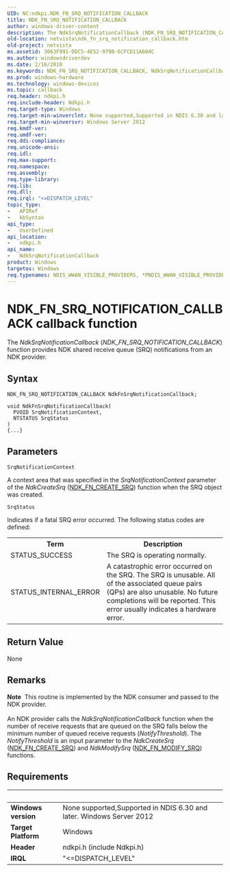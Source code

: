 ```yaml
---
UID: NC:ndkpi.NDK_FN_SRQ_NOTIFICATION_CALLBACK
title: NDK_FN_SRQ_NOTIFICATION_CALLBACK
author: windows-driver-content
description: The NdkSrqNotificationCallback (NDK_FN_SRQ_NOTIFICATION_CALLBACK) function provides NDK shared receive queue (SRQ) notifications from an NDK provider.
old-location: netvista\ndk_fn_srq_notification_callback.htm
old-project: netvista
ms.assetid: 3063F991-DDC5-4E52-979B-6CFCD11A604C
ms.author: windowsdriverdev
ms.date: 2/16/2018
ms.keywords: NDK_FN_SRQ_NOTIFICATION_CALLBACK, NdkSrqNotificationCallback, NdkSrqNotificationCallback callback function [Network Drivers Starting with Windows Vista], ndkpi/NdkSrqNotificationCallback, netvista.ndk_fn_srq_notification_callback
ms.prod: windows-hardware
ms.technology: windows-devices
ms.topic: callback
req.header: ndkpi.h
req.include-header: Ndkpi.h
req.target-type: Windows
req.target-min-winverclnt: None supported,Supported in NDIS 6.30 and later.
req.target-min-winversvr: Windows Server 2012
req.kmdf-ver: 
req.umdf-ver: 
req.ddi-compliance: 
req.unicode-ansi: 
req.idl: 
req.max-support: 
req.namespace: 
req.assembly: 
req.type-library: 
req.lib: 
req.dll: 
req.irql: "<=DISPATCH_LEVEL"
topic_type:
-	APIRef
-	kbSyntax
api_type:
-	UserDefined
api_location:
-	ndkpi.h
api_name:
-	NdkSrqNotificationCallback
product: Windows
targetos: Windows
req.typenames: NDIS_WWAN_VISIBLE_PROVIDERS, *PNDIS_WWAN_VISIBLE_PROVIDERS
---
```



# NDK_FN_SRQ_NOTIFICATION_CALLBACK callback function
The <i>NdkSrqNotificationCallback</i> (<i>NDK_FN_SRQ_NOTIFICATION_CALLBACK</i>) function provides NDK shared receive queue (SRQ) notifications from an NDK provider.

## Syntax

```
NDK_FN_SRQ_NOTIFICATION_CALLBACK NdkFnSrqNotificationCallback;

void NdkFnSrqNotificationCallback(
  PVOID SrqNotificationContext,
  NTSTATUS SrqStatus
)
{...}
```

## Parameters

`SrqNotificationContext`

A context area that was specified in the <i>SrqNotificationContext</i> parameter of the <i>NdkCreateSrq</i> (<a href="..\ndkpi\nc-ndkpi-ndk_fn_create_srq.md">NDK_FN_CREATE_SRQ</a>) function when the SRQ  object was created.

`SrqStatus`

Indicates if a fatal SRQ error occurred. The following status codes are defined:




<table>
<tr>
<th>Term</th>
<th>Description</th>
</tr>
<tr>
<td width="40%">
<a id="STATUS_SUCCESS"></a><a id="status_success"></a>STATUS_SUCCESS

</td>
<td width="60%">
The SRQ is operating normally.


</td>
</tr>
<tr>
<td width="40%">
<a id="STATUS_INTERNAL_ERROR"></a><a id="status_internal_error"></a>STATUS_INTERNAL_ERROR

</td>
<td width="60%">
A catastrophic error occurred on the SRQ. The SRQ is unusable. All of the associated queue pairs (QPs) are also unusable. No future completions will be reported. This error usually indicates a hardware error.

</td>
</tr>
</table>


## Return Value

None

## Remarks

<div class="alert"><b>Note</b>  This routine is implemented by the NDK consumer and passed to the NDK provider.</div>
<div> </div>
An NDK provider calls the <i>NdkSrqNotificationCallback</i> function when the number of receive requests that are queued on the SRQ falls below the minimum number of queued receive requests (<i>NotifyThreshold</i>). The   <i>NotifyThreshold</i> is an input parameter to the <i>NdkCreateSrq</i> (<a href="..\ndkpi\nc-ndkpi-ndk_fn_create_srq.md">NDK_FN_CREATE_SRQ</a>)  and <i>NdkModifySrq</i> (<a href="..\ndkpi\nc-ndkpi-ndk_fn_modify_srq.md">NDK_FN_MODIFY_SRQ</a>)  functions.

## Requirements
| &nbsp; | &nbsp; |
| ---- |:---- |
| **Windows version** | None supported,Supported in NDIS 6.30 and later. Windows Server 2012 |
| **Target Platform** | Windows |
| **Header** | ndkpi.h (include Ndkpi.h) |
| **IRQL** | "<=DISPATCH_LEVEL" |